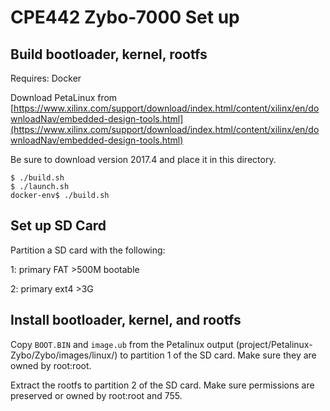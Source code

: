 # CPE442 Zybo-7000 Set up

## Build bootloader, kernel, rootfs

Requires: Docker

Download PetaLinux from [https://www.xilinx.com/support/download/index.html/content/xilinx/en/downloadNav/embedded-design-tools.html](https://www.xilinx.com/support/download/index.html/content/xilinx/en/downloadNav/embedded-design-tools.html)

Be sure to download version 2017.4 and place it in this directory.

```
$ ./build.sh
$ ./launch.sh
docker-env$ ./build.sh
```

## Set up SD Card

Partition a SD card with the following:

1: primary FAT >500M bootable

2: primary ext4 >3G

## Install bootloader, kernel, and rootfs

Copy `BOOT.BIN` and `image.ub` from the Petalinux output (project/Petalinux-Zybo/Zybo/images/linux/) to partition 1 of the SD card. Make sure they are owned by root:root.

Extract the rootfs to partition 2 of the SD card. Make sure permissions are preserved or owned by root:root and 755.
